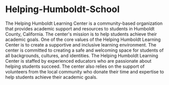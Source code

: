 # Helping-Humboldt-School
The Helping Humboldt Learning Center is a community-based organization that provides academic support and resources to students in Humboldt County, California. The center's mission is to help students achieve their academic goals. One of the core values of the Helping Humboldt Learning Center is to create a supportive and inclusive learning environment. The center is committed to creating a safe and welcoming space for students of all backgrounds, cultures, and identities. The Helping Humboldt Learning Center is staffed by experienced educators who are passionate about helping students succeed. The center also relies on the support of volunteers from the local community who donate their time and expertise to help students achieve their academic goals. 
